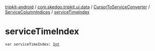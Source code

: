[tripkit-android](../../../index.md) / [com.skedgo.tripkit.ui.data](../../index.md) / [CursorToServiceConverter](../index.md) / [ServiceColumnIndices](index.md) / [serviceTimeIndex](./service-time-index.md)

# serviceTimeIndex

`var serviceTimeIndex: `[`Int`](https://kotlinlang.org/api/latest/jvm/stdlib/kotlin/-int/index.html)